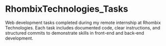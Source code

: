 # RhombixTechnologies_Tasks
Web development tasks completed during my remote internship at Rhombix Technologies. Each task includes documented code, clear instructions, and structured commits to demonstrate skills in front-end and back-end development.
